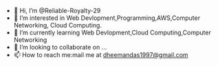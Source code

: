 - 👋 Hi, I’m @Reliable-Royalty-29
- 👀 I’m interested in Web Devlopment,Programming,AWS,Computer Networking, Cloud Computing.
- 🌱 I’m currently learning Web Devlopment,Cloud Computing,Computer Networking
- 💞️ I’m looking to collaborate on ...
- 📫 How to reach me:mail me at dheemandas1997@gmail.com

<!---
Reliable-Royalty-29/Reliable-Royalty-29 is a ✨ special ✨ repository because its `README.md` (this file) appears on your GitHub profile.
You can click the Preview link to take a look at your changes.
--->
